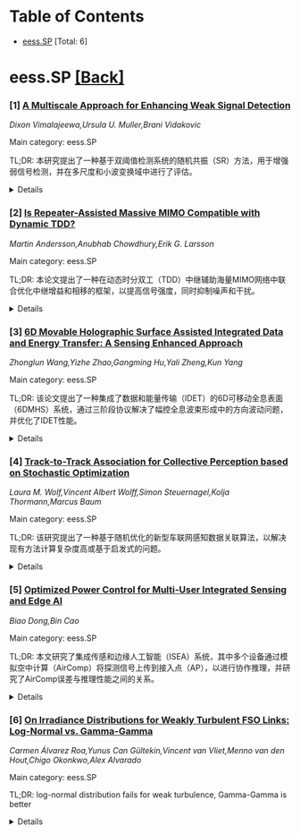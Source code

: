 <div id=toc></div>

# Table of Contents

- [eess.SP](#eess.SP) [Total: 6]


<div id='eess.SP'></div>

# eess.SP [[Back]](#toc)

### [1] [A Multiscale Approach for Enhancing Weak Signal Detection](https://arxiv.org/abs/2510.20828)
*Dixon Vimalajeewa,Ursula U. Muller,Brani Vidakovic*

Main category: eess.SP

TL;DR: 本研究提出了一种基于双阈值检测系统的随机共振（SR）方法，用于增强弱信号检测，并在多尺度和小波变换域中进行了评估。


<details>
  <summary>Details</summary>
Motivation: 传统SR方法在处理时变信号和弱信号时存在局限性，需要高噪声水平，可能扭曲信号特征。本研究旨在通过多阈值系统和多尺度应用（结合小波变换）来克服这些限制。

Method: 提出并评估了一个集成了两个单阈值检测器的双阈值检测系统。该系统在原始数据域和多尺度（小波变换）域中都进行了测试，并与现有方法进行了比较。

Result: 在原始数据域中，双阈值检测器显著优于传统的单阈值方法。在多尺度（频率）域中，性能进一步提高，所需的噪声水平更低，并且优于现有的检测系统。

Conclusion: 本研究提出的双阈值SR检测方法是一种有效的弱信号识别方法，能够处理时变信号，并在多尺度域中表现出更好的性能，具有广泛的应用潜力。

Abstract: Stochastic resonance (SR), a phenomenon originally introduced in climate
modeling, enhances signal detection by leveraging optimal noise levels within
non-linear systems. Traditional SR techniques, mainly based on single-threshold
detectors, are limited to signals whose behavior does not depend on time. Often
large amounts of noise are needed to detect weak signals, which can distort
complex signal characteristics. To address these limitations, this study
explores multi-threshold systems and the application of SR in multiscale
applications using wavelet transforms. In the multiscale domain signals can be
analyzed at different levels of resolution to better understand the underlying
dynamics.
  We propose a double-threshold detection system that integrates two
single-threshold detectors to enhance weak signal detection. We evaluate it
both in the original data domain and in the multiscale domain using simulated
and real-world signals and compare its performance with existing methods.
  Experimental results demonstrate that, in the original data domain, the
proposed double-threshold detector significantly improves weak signal detection
compared to conventional single-threshold approaches. Its performance is
further improved in the frequency domain, requiring lower noise levels while
outperforming existing detection systems. This study advances SR-based
detection methodologies by introducing a robust approach to weak signal
identification, with potential applications in various disciplines.

</details>


### [2] [Is Repeater-Assisted Massive MIMO Compatible with Dynamic TDD?](https://arxiv.org/abs/2510.20998)
*Martin Andersson,Anubhab Chowdhury,Erik G. Larsson*

Main category: eess.SP

TL;DR: 本论文提出了一种在动态时分双工（TDD）中继辅助海量MIMO网络中联合优化中继增益和相移的框架，以提高信号强度，同时抑制噪声和干扰。


<details>
  <summary>Details</summary>
Motivation: 在动态TDD海量MIMO网络中，中继可以增强用户接收信号强度，但也会放大噪声和干扰。特别是在动态TDD系统中，由于同时进行的下行（DL）和上行（UL）传输，这会在不同传输方向的接入点和用户之间引入交叉链路干扰，从而在放大期望信号和干扰信号之间造成权衡。本研究旨在探究在何种条件下这种权衡可以改善性能。

Method: 首先推导了DL和UL的频谱效率（SE），然后开发了一种用于最大化SE的中继增益优化算法。

Result: 通过数值仿真表明，所提出的算法能够成功地校准中继增益，以放大期望信号并限制干扰。

Conclusion: 所提出的框架和算法能够有效地优化动态TDD中继辅助海量MIMO网络的性能，在放大期望信号的同时抑制干扰。

Abstract: We present a framework for joint amplification and phase shift optimization
of the repeater gain in dynamic time-division duplex (TDD) repeater-assisted
massive MIMO networks. Repeaters, being active scatterers with amplification
and phase shift, enhance the received signal strengths for users. However, they
inevitably also amplify undesired noise and interference signals, which become
particularly prominent in dynamic TDD systems due to the concurrent downlink
(DL) and uplink (UL) transmissions, introducing cross-link interference among
access points and users operating in opposite transmit directions. This causes
a non-trivial trade-off between amplification of desired and undesired signals.
To underpin the conditions under which such a trade-off can improve
performance, we first derive DL and UL spectral efficiencies (SEs), and then
develop a repeater gain optimization algorithm for SE maximization.
Numerically, we show that our proposed algorithm successfully calibrates the
repeater gain to amplify the desired signal while limiting the interference.

</details>


### [3] [6D Movable Holographic Surface Assisted Integrated Data and Energy Transfer: A Sensing Enhanced Approach](https://arxiv.org/abs/2510.21137)
*Zhonglun Wang,Yizhe Zhao,Gangming Hu,Yali Zheng,Kun Yang*

Main category: eess.SP

TL;DR: 该论文提出了一种集成了数据和能量传输（IDET）的6D可移动全息表面（6DMHS）系统，通过三阶段协议解决了幅控全息波束形成中的方向波动问题，并优化了IDET性能。


<details>
  <summary>Details</summary>
Motivation: 幅控全息波束形成存在方向波动问题，难以充分利用全息表面的空间增益，而6D可移动天线（6DMA）提供了潜在解决方案。

Method: 提出了一种三阶段协议：1. 全息传感阶段：利用全息传感技术获取IDET接收器信息。2. 方向调整阶段：利用传感信息固定旋转，优化全息波束形成和6DMHS的平移。3. 下行传输阶段：固定6DMHS方向和全息波束形成，优化数字波束形成、功率分配系数和能量收集（EH）。

Result: 仿真结果表明，所提出的方案相比基准方案能够提升IDET性能。

Conclusion: 所提出的集成了数据和能量传输的6D可移动全息表面（6DMHS）系统，通过三阶段协议有效解决了幅控全息波束形成中的方向波动问题，并优化了IDET性能。

Abstract: Reconfigurable holographic surface (RHS) enables cost-effective large-scale
arrays with high spatial gain. However, its amplitude-controlled holographic
beamforming suffers from directional fluctuations, making it difficult to fully
exploit the spatial gain of RHS. Fortunately, the promising 6D movable antenna
(6DMA) provides a potential solution to this problem. In this paper, we study a
6D movable holographic surface (6DMHS) integrated data and energy transfer
(IDET) system, where a three-stage protocol is proposed, consisting of an
uplink sensing stage, an orientation adjustment stage and a downlink
transmission stage, to coordinate the 6DMHS and effectively serve the IDET
receivers. Firstly, the holographic-based sensing technology is proposed and
the sensing information of the IDET receivers is exploited. Secondly, by fixing
the rotations with the sensing information, the orientation optimization
problem is formulated for designing the holographic beamforming of the RHS and
adjusting the translations of the 6DMHS. As a result, the directions with
maximum beamforming gain are aligned with each IDET receiver. Thirdly, by
fixing the orientation of the 6DMHS and the holographic beamforming, the
equivalent wireless channel is obtained. The IDET performance optimization
problem is formulated for obtaining the optimal digital beamforming, power
splitting factor and energy harvesting (EH) power. Simulation results
demonstrate that the proposed scheme is capable of improving the IDET
performance compared to the benchmarks.

</details>


### [4] [Track-to-Track Association for Collective Perception based on Stochastic Optimization](https://arxiv.org/abs/2510.21278)
*Laura M. Wolf,Vincent Albert Wolff,Simon Steuernagel,Kolja Thormann,Marcus Baum*

Main category: eess.SP

TL;DR: 该研究提出了一种基于随机优化的新型车联网感知数据关联算法，以解决现有方法计算复杂度高或基于启发式的问题。


<details>
  <summary>Details</summary>
Motivation: 为了克服单车传感器局限性，需要融合多辆车的本地环境模型，而轨迹关联是多传感器融合中的关键环节。现有方法计算复杂度高或依赖启发式，因此需要更有效的方法。

Method: 提出一种基于随机优化的关联算法，该算法利用包含轨迹数量及其空间分布的多维度似然，并计算多种关联假设。

Result: 通过蒙特卡洛模拟和真实的车联网感知场景，证明了该方法在模糊设定下能够计算出高置信度的关联。

Conclusion: 所提出的基于随机优化的关联算法能够有效处理车联网感知中的模糊关联问题，并在仿真和真实场景中取得了良好的效果。

Abstract: Collective perception is a key aspect for autonomous driving in smart cities
as it aims to combine the local environment models of multiple intelligent
vehicles in order to overcome sensor limitations. A crucial part of
multi-sensor fusion is track-to-track association. Previous works often suffer
from high computational complexity or are based on heuristics. We propose an
association algorithms based on stochastic optimization, which leverages a
multidimensional likelihood incorporating the number of tracks and their
spatial distribution and furthermore computes several association hypotheses.
We demonstrate the effectiveness of our approach in Monte Carlo simulations and
a realistic collective perception scenario computing high-likelihood
associations in ambiguous settings.

</details>


### [5] [Optimized Power Control for Multi-User Integrated Sensing and Edge AI](https://arxiv.org/abs/2510.21378)
*Biao Dong,Bin Cao*

Main category: eess.SP

TL;DR: 本文研究了集成传感和边缘人工智能（ISEA）系统，其中多个设备通过模拟空中计算（AirComp）将探测信号上传到接入点（AP），以进行协作推理，并研究了AirComp误差与推理性能之间的关系。


<details>
  <summary>Details</summary>
Motivation: 研究了集成传感和边缘人工智能（ISEA）系统，并建立了计算最优和决策最优两个代理，以表征AirComp误差与推理性能之间的关系。

Method: 提出了计算最优代理和决策最优代理，并分别针对时分复用（TDM）和频分复用（FDM）设置，在功率分配方面推导了闭式解，揭示了基于阈值和双重分解的结构。

Result: 实验结果验证了理论分析的有效性。

Conclusion: 为ISEA系统的设计提供了理论指导，并验证了所提方法的有效性。

Abstract: This work investigates an integrated sensing and edge artificial intelligence
(ISEA) system, where multiple devices first transmit probing signals for target
sensing and then offload locally extracted features to the access point (AP)
via analog over-the-air computation (AirComp) for collaborative inference. To
characterize the relationship between AirComp error and inference performance,
two proxies are established: the \emph{computation-optimal} proxy that
minimizes the aggregation distortion, and the \emph{decision-optimal} proxy
that maximizes the inter-class separability, respectively. Optimal transceiver
designs in terms of closed-form power allocation are derived for both
time-division multiplexing (TDM) and frequency-division multiplexing (FDM)
settings, revealing threshold-based and dual-decomposition structures,
respectively. Experimental results validate the theoretical findings.

</details>


### [6] [On Irradiance Distributions for Weakly Turbulent FSO Links: Log-Normal vs. Gamma-Gamma](https://arxiv.org/abs/2510.21509)
*Carmen Álvarez Roa,Yunus Can Gültekin,Vincent van Vliet,Menno van den Hout,Chigo Okonkwo,Alex Alvarado*

Main category: eess.SP

TL;DR: log-normal distribution fails for weak turbulence, Gamma-Gamma is better


<details>
  <summary>Details</summary>
Motivation: The log-normal distribution is commonly used to model weak turbulence, but its accuracy needs to be verified.

Method: Compare experimental results with log-normal and Gamma-Gamma models.

Result: The log-normal distribution fails to accurately capture irradiance fluctuations in the weak turbulence regime.

Conclusion: The Gamma-Gamma model is more accurate than the log-normal distribution for modeling irradiance fluctuations in weak turbulence.

Abstract: Weak turbulence is commonly modeled using the log-normal distribution. Our
experimental results show that this distribution fails to capture irradiance
fluctuations in this regime. The Gamma-Gamma model is shown to be more
accurate.

</details>
